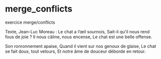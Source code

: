 # merge_conflicts
exercice merge/conflicts

Texte, Jean-Luc Moreau :
Le chat a l’œil sournois,
Sait-il qu'il nous rend fous de joie ?
Il nous câline, nous encense,
Le chat est une belle offense.

Son ronronnement apaise,
Quand il vient sur nos genoux de glaise,
Le chat se fait doux, tout velours,
Et notre âme de douceur déborde en retour.
